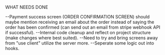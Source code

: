 WHAT NEEDS DONE

--Payment success screen (ORDER CONFIRMATION SCREEN) should maybe mention receiving an email about the order instead of saying the order has been confirmed (can send out an email from stripe webhook API if successful).
--Internal code cleanup and reflect on project structure (make changes where best suited).
--Need to try and bring screens away from "use client" utilize the server more.
--Seperate some logic out into hooks.